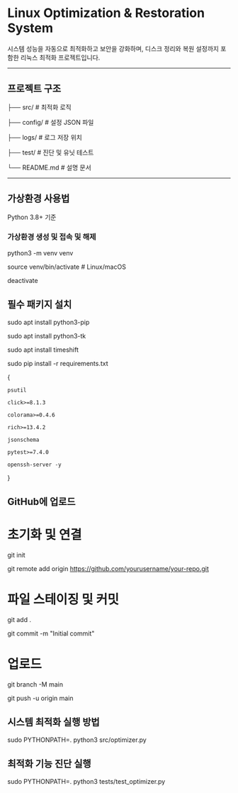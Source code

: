 # Linux Optimization & Restoration System

시스템 성능을 자동으로 최적화하고 보안을 강화하며, 디스크 정리와 복원 설정까지 포함한 리눅스 최적화 프로젝트입니다.

---

## 프로젝트 구조

├── src/ # 최적화 로직

├── config/ # 설정 JSON 파일

├── logs/ # 로그 저장 위치

├── test/ # 진단 및 유닛 테스트

└── README.md # 설명 문서

---

## 가상환경 사용법

Python 3.8+ 기준

### 가상환경 생성 및 접속 및 해제

python3 -m venv venv

source venv/bin/activate  # Linux/macOS

deactivate

## 필수 패키지 설치

sudo apt install python3-pip

sudo apt install python3-tk

sudo apt install timeshift

sudo pip install -r requirements.txt

{

    psutil
    
    click>=8.1.3
    
    colorama>=0.4.6
    
    rich>=13.4.2
    
    jsonschema
    
    pytest>=7.4.0

    openssh-server -y
    
}

## GitHub에 업로드
# 초기화 및 연결
git init

git remote add origin https://github.com/yourusername/your-repo.git

# 파일 스테이징 및 커밋
git add .

git commit -m "Initial commit"

# 업로드
git branch -M main

git push -u origin main

## 시스템 최적화 실행 방법
sudo PYTHONPATH=. python3 src/optimizer.py

## 최적화 기능 진단 실행
sudo PYTHONPATH=. python3 tests/test_optimizer.py


